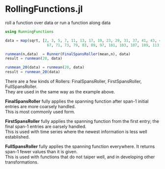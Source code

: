 # RollingFunctions.jl
roll a function over data or run a function along data

```julia
using RunningFunctions

data = map(sqrt, [2, 3, 5, 7, 11, 13, 17, 19, 23, 29, 31, 37, 41, 43, 47, 53, 59, 61,
                   67, 71, 73, 79, 83, 89, 97, 101, 103, 107, 109, 113, 127, 131, 137 ]);

runmean(n,data)  = Runner(FinalSpansRoller(mean,n), data)
result = runmean(20, data)

runmean_20(data) = runmean(20, data)
result = runmean_20(data)
```

There are a few kinds of Rollers: FinalSpansRoller, FirstSpansRoller, FullSpansRoller.    
They are used in the same way as the example above.    

**FinalSpansRoller** fully applies the spanning function after span-1 initial entries are more coarsely handled.    
This is most commonly used form.

**FirstSpansRoller** fully applies the spanning function from the first entry; the final span-1 entries are oarsely handled.    
This is used with time series where the newest information is less well established.

**FullSpansRoller** fully applies the spanning function everywhere.  It returns span-1 fewer values than it is given.    
This is used with functions that do not taiper well, and in developing other transformations.
